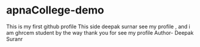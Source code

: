 # apnaCollege-demo
This is my first github profile
This side deepak surnar see my profile , and i am ghrcem student by the way thank you for see my profile
Author- Deepak Suranr
